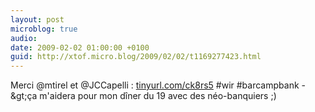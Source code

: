 ```yaml
---
layout: post
microblog: true
audio: 
date: 2009-02-02 01:00:00 +0100
guid: http://xtof.micro.blog/2009/02/02/t1169277423.html
---
```

Merci @mtirel et @JCCapelli : [tinyurl.com/ck8rs5](http://tinyurl.com/ck8rs5) #wir #barcampbank -&amp;gt;ça m'aidera pour mon dîner du 19 avec des néo-banquiers ;)

